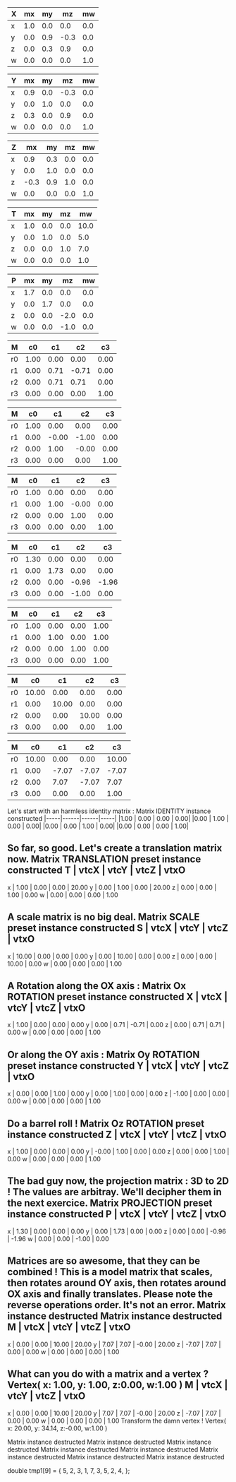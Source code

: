 X |  mx  |  my  |  mz  |  mw  |
--|------|------|------|------|
x |  1.0 |  0.0 |  0.0 |  0.0 |
y |  0.0 |  0.9 | -0.3 |  0.0 |
z |  0.0 |  0.3 |  0.9 |  0.0 |
w |  0.0 |  0.0 |  0.0 |  1.0 |

Y |  mx  |  my  |  mz  |  mw  |
--|------|------|------|------|
x |  0.9 |  0.0 | -0.3 |  0.0 |
y |  0.0 |  1.0 |  0.0 |  0.0 |
z |  0.3 |  0.0 |  0.9 |  0.0 |
w |  0.0 |  0.0 |  0.0 |  1.0 |

Z |  mx  |  my  |  mz  |  mw  |
--|------|------|------|------|
x |  0.9 |  0.3 |  0.0 |  0.0 |
y |  0.0 |  1.0 |  0.0 |  0.0 |
z | -0.3 |  0.9 |  1.0 |  0.0 |
w |  0.0 |  0.0 |  0.0 |  1.0 |

T |  mx  |  my  |  mz  |  mw  |
--|------|------|------|------|
x |  1.0 |  0.0 |  0.0 | 10.0 |
y |  0.0 |  1.0 |  0.0 |  5.0 |
z |  0.0 |  0.0 |  1.0 |  7.0 |
w |  0.0 |  0.0 |  0.0 |  1.0 |

P |  mx  |  my  |  mz  |  mw  |
--|------|------|------|------|
x |  1.7 |  0.0 |  0.0 |  0.0 |
y |  0.0 |  1.7 |  0.0 |  0.0 |
z |  0.0 |  0.0 | -2.0 |  0.0 |
w |  0.0 |  0.0 | -1.0 |  0.0 |

M  |  c0   |  c1   |  c2   |  c3
---|-------|-------|-------|-------
r0 | 1.00 | 0.00 | 0.00 | 0.00
r1 | 0.00 | 0.71 | -0.71 | 0.00
r2 | 0.00 | 0.71 | 0.71 | 0.00
r3 | 0.00 | 0.00 | 0.00 | 1.00

M  |  c0   |  c1   |  c2   |  c3
---|-------|-------|-------|-------
r0 | 1.00 | 0.00 | 0.00 | 0.00
r1 | 0.00 | -0.00 | -1.00 | 0.00
r2 | 0.00 | 1.00 | -0.00 | 0.00
r3 | 0.00 | 0.00 | 0.00 | 1.00

M  |  c0   |  c1   |  c2   |  c3
---|-------|-------|-------|-------
r0 | 1.00 | 0.00 | 0.00 | 0.00
r1 | 0.00 | 1.00 | -0.00 | 0.00
r2 | 0.00 | 0.00 | 1.00 | 0.00
r3 | 0.00 | 0.00 | 0.00 | 1.00

M  |  c0   |  c1   |  c2   |  c3
---|-------|-------|-------|-------
r0 | 1.30 | 0.00 | 0.00 | 0.00
r1 | 0.00 | 1.73 | 0.00 | 0.00
r2 | 0.00 | 0.00 | -0.96 | -1.96
r3 | 0.00 | 0.00 | -1.00 | 0.00

M  |  c0   |  c1   |  c2   |  c3
---|-------|-------|-------|-------
r0 | 1.00 | 0.00 | 0.00 | 1.00
r1 | 0.00 | 1.00 | 0.00 | 1.00
r2 | 0.00 | 0.00 | 1.00 | 0.00
r3 | 0.00 | 0.00 | 0.00 | 1.00

M  |  c0   |  c1   |  c2   |  c3
---|-------|-------|-------|-------
r0 | 10.00 | 0.00 | 0.00 | 0.00
r1 | 0.00 | 10.00 | 0.00 | 0.00
r2 | 0.00 | 0.00 | 10.00 | 0.00
r3 | 0.00 | 0.00 | 0.00 | 1.00

M  |  c0   |  c1   |  c2   |  c3
---|-------|-------|-------|-------
r0 | 10.00 | 0.00 | 0.00 | 10.00
r1 | 0.00 | -7.07 | -7.07 | -7.07
r2 | 0.00 | 7.07 | -7.07 | 7.07
r3 | 0.00 | 0.00 | 0.00 | 1.00

Let's start with an harmless identity matrix :
Matrix IDENTITY instance constructed
|-----|------|------|-----|
|1.00 | 0.00 | 0.00 | 0.00|
|0.00 | 1.00 | 0.00 | 0.00|
|0.00 | 0.00 | 1.00 | 0.00|
|0.00 | 0.00 | 0.00 | 1.00|

So far, so good. Let's create a translation matrix now.
Matrix TRANSLATION preset instance constructed
T | vtcX | vtcY | vtcZ | vtxO
-----------------------------
x | 1.00 | 0.00 | 0.00 | 20.00
y | 0.00 | 1.00 | 0.00 | 20.00
z | 0.00 | 0.00 | 1.00 | 0.00
w | 0.00 | 0.00 | 0.00 | 1.00

A scale matrix is no big deal.
Matrix SCALE preset instance constructed
S | vtcX | vtcY | vtcZ | vtxO
-----------------------------
x | 10.00 | 0.00 | 0.00 | 0.00
y | 0.00 | 10.00 | 0.00 | 0.00
z | 0.00 | 0.00 | 10.00 | 0.00
w | 0.00 | 0.00 | 0.00 | 1.00

A Rotation along the OX axis :
Matrix Ox ROTATION preset instance constructed
X | vtcX | vtcY | vtcZ | vtxO
-----------------------------
x | 1.00 | 0.00 | 0.00 | 0.00
y | 0.00 | 0.71 | -0.71 | 0.00
z | 0.00 | 0.71 | 0.71 | 0.00
w | 0.00 | 0.00 | 0.00 | 1.00

Or along the OY axis :
Matrix Oy ROTATION preset instance constructed
Y | vtcX | vtcY | vtcZ | vtxO
-----------------------------
x | 0.00 | 0.00 | 1.00 | 0.00
y | 0.00 | 1.00 | 0.00 | 0.00
z | -1.00 | 0.00 | 0.00 | 0.00
w | 0.00 | 0.00 | 0.00 | 1.00

Do a barrel roll !
Matrix Oz ROTATION preset instance constructed
Z | vtcX | vtcY | vtcZ | vtxO
-----------------------------
x | 1.00 | 0.00 | 0.00 | 0.00
y | -0.00 | 1.00 | 0.00 | 0.00
z | 0.00 | 0.00 | 1.00 | 0.00
w | 0.00 | 0.00 | 0.00 | 1.00

The bad guy now, the projection matrix : 3D to 2D !
The values are arbitray. We'll decipher them in the next exercice.
Matrix PROJECTION preset instance constructed
P | vtcX | vtcY | vtcZ | vtxO
-----------------------------
x | 1.30 | 0.00 | 0.00 | 0.00
y | 0.00 | 1.73 | 0.00 | 0.00
z | 0.00 | 0.00 | -0.96 | -1.96
w | 0.00 | 0.00 | -1.00 | 0.00

Matrices are so awesome, that they can be combined !
This is a model matrix that scales, then rotates around OY axis,
then rotates around OX axis and finally translates.
Please note the reverse operations order. It's not an error.
Matrix instance destructed
Matrix instance destructed
M | vtcX | vtcY | vtcZ | vtxO
-----------------------------
x | 0.00 | 0.00 | 10.00 | 20.00
y | 7.07 | 7.07 | -0.00 | 20.00
z | -7.07 | 7.07 | 0.00 | 0.00
w | 0.00 | 0.00 | 0.00 | 1.00

What can you do with a matrix and a vertex ?
Vertex( x: 1.00, y: 1.00, z:0.00, w:1.00 )
M | vtcX | vtcY | vtcZ | vtxO
-----------------------------
x | 0.00 | 0.00 | 10.00 | 20.00
y | 7.07 | 7.07 | -0.00 | 20.00
z | -7.07 | 7.07 | 0.00 | 0.00
w | 0.00 | 0.00 | 0.00 | 1.00
Transform the damn vertex !
Vertex( x: 20.00, y: 34.14, z:-0.00, w:1.00 )

Matrix instance destructed
Matrix instance destructed
Matrix instance destructed
Matrix instance destructed
Matrix instance destructed
Matrix instance destructed
Matrix instance destructed
Matrix instance destructed

double		tmp1[9] = { 5, 2, 3,
							1, 7, 3,
							5, 2, 4, };